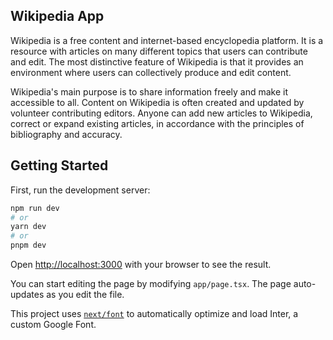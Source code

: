## Wikipedia App

Wikipedia is a free content and internet-based encyclopedia platform. It is a resource with articles on many different topics that users can contribute and edit. The most distinctive feature of Wikipedia is that it provides an environment where users can collectively produce and edit content.

Wikipedia's main purpose is to share information freely and make it accessible to all. Content on Wikipedia is often created and updated by volunteer contributing editors. Anyone can add new articles to Wikipedia, correct or expand existing articles, in accordance with the principles of bibliography and accuracy.

## Getting Started

First, run the development server:

```bash
npm run dev
# or
yarn dev
# or
pnpm dev
```

Open [http://localhost:3000](http://localhost:3000) with your browser to see the result.

You can start editing the page by modifying `app/page.tsx`. The page auto-updates as you edit the file.

This project uses [`next/font`](https://nextjs.org/docs/basic-features/font-optimization) to automatically optimize and load Inter, a custom Google Font.
